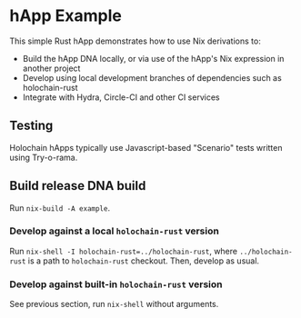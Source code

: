 # hApp Example

This simple Rust hApp demonstrates how to use Nix derivations to:
- Build the hApp DNA locally, or via use of the hApp's Nix expression in another project
- Develop using local development branches of dependencies such as holochain-rust
- Integrate with Hydra, Circle-CI and other CI services

## Testing

Holochain hApps typically use Javascript-based "Scenario" tests written using Try-o-rama.  

## Build release DNA build

Run `nix-build -A example`.

### Develop against a local `holochain-rust` version

Run `nix-shell -I holochain-rust=../holochain-rust`, where `../holochain-rust`
is a path to `holochain-rust` checkout. Then, develop as usual.

### Develop against built-in `holochain-rust` version

See previous section, run `nix-shell` without arguments.
